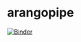 # arangopipe
[![Binder](https://mybinder.org/badge_logo.svg)](https://mybinder.org/v2/gh/arangoml/arangopipe/master?filepath=README.md)
